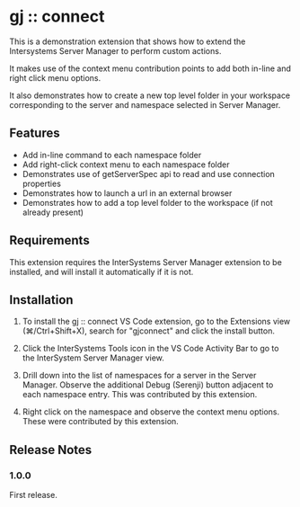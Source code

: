 
# gj&nbsp;::&nbsp;connect

This is a demonstration extension that shows how to extend the Intersystems Server Manager to perform custom actions.

It makes use of the context menu contribution points to add both in-line and right click menu options.

It also demonstrates how to create a new top level folder in your workspace corresponding to the server and namespace selected in Server Manager.

## Features

* Add in-line command to each namespace folder
* Add right-click context menu to each namespace folder
* Demonstrates use of getServerSpec api to read and use connection properties
* Demonstrates how to launch a url in an external browser
* Demonstrates how to add a top level folder to the workspace (if not already present)



## Requirements

This extension requires the InterSystems Server Manager extension to be installed, and will install it automatically if it is not.


## Installation

1. To install the gj&nbsp;::&nbsp;connect VS Code extension, go to the Extensions view (⌘/Ctrl+Shift+X), search for "gjconnect" and click the install button.

2. Click the InterSystems Tools icon in the VS Code Activity Bar to go to the InterSystem Server Manager view.

3. Drill down into the list of namespaces for a server in the Server Manager.  Observe the additional Debug (Serenji) button adjacent to each namespace entry.  This was contributed by this extension.

4. Right click on the namespace and observe the context menu options.  These were contributed by this extension.

## Release Notes

### 1.0.0

First release.

